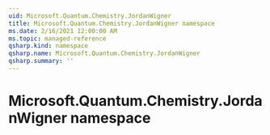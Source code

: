```yaml
---
uid: Microsoft.Quantum.Chemistry.JordanWigner
title: Microsoft.Quantum.Chemistry.JordanWigner namespace
ms.date: 2/16/2021 12:00:00 AM
ms.topic: managed-reference
qsharp.kind: namespace
qsharp.name: Microsoft.Quantum.Chemistry.JordanWigner
qsharp.summary: ''
---
```


# Microsoft.Quantum.Chemistry.JordanWigner namespace




